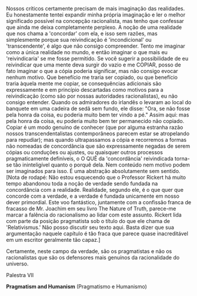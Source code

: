 Nossos críticos certamente precisam de mais imaginação das realidades. Eu honestamente tentei expandir minha própria imaginação e ler o melhor significado possível na concepção racionalista, mas tenho que confessar que ainda me deixa completamente perplexo. A noção de uma realidade que nos chama a 'concordar' com ela, e isso sem razões, mas simplesmente porque sua reivindicação é 'incondicional' ou 'transcendente', é algo que não consigo compreender. Tento me imaginar como a única realidade no mundo, e então imaginar o que mais eu 'reivindicaria' se me fosse permitido. Se você sugerir a possibilidade de eu reivindicar que uma mente deva surgir do vazio e me COPIAR, posso de fato imaginar o que a cópia poderia significar, mas não consigo evocar nenhum motivo. Que benefício me traria ser copiado, ou que benefício traria àquela mente me copiar, se consequências adicionais são expressamente e em princípio descartadas como motivos para a reivindicação (como são por nossas autoridades racionalistas), eu não consigo entender. Quando os admiradores do irlandês o levaram ao local do banquete em uma cadeira de sedã sem fundo, ele disse: "Ora, se não fosse pela honra da coisa, eu poderia muito bem ter vindo a pé." Assim aqui: mas pela honra da coisa, eu poderia muito bem ter permanecido não copiado. Copiar é um modo genuíno de conhecer (que por alguma estranha razão nossos transcendentalistas contemporâneos parecem estar se atropelando para repudiar); mas quando ultrapassamos a cópia e recorremos a formas não nomeadas de concordância que são expressamente negadas de serem cópias ou conduções ou ajustes, ou quaisquer outros processos pragmaticamente definíveis, o O QUÊ da 'concordância' reivindicada torna-se tão ininteligível quanto o porquê dela. Nem conteúdo nem motivo podem ser imaginados para isso. É uma abstração absolutamente sem sentido. [Nota de rodapé: Não estou esquecendo que o Professor Rickert há muito tempo abandonou toda a noção de verdade sendo fundada na concordância com a realidade. Realidade, segundo ele, é o que quer que concorde com a verdade, e a verdade é fundada unicamente em nosso dever primordial. Este voo fantástico, juntamente com a confissão franca de fracasso de Mr. Joachim em seu livro The Nature of Truth, parece-me marcar a falência do racionalismo ao lidar com este assunto. Rickert lida com parte da posição pragmatista sob o título do que ele chama de 'Relativismus.' Não posso discutir seu texto aqui. Basta dizer que sua argumentação naquele capítulo é tão fraca que parece quase inacreditável em um escritor geralmente tão capaz.]

Certamente, neste campo da verdade, são os pragmatistas e não os racionalistas que são os defensores mais genuínos da racionalidade do universo.

Palestra VII

**Pragmatism and Humanism** (Pragmatismo e Humanismo)
